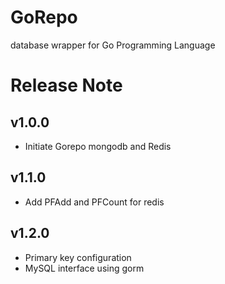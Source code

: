 # GoRepo
database wrapper for Go Programming Language

# Release Note #
## v1.0.0 ##
- Initiate Gorepo mongodb and Redis
  
## v1.1.0 ##
- Add PFAdd and PFCount for redis

## v1.2.0 ##
- Primary key configuration
- MySQL interface using gorm
